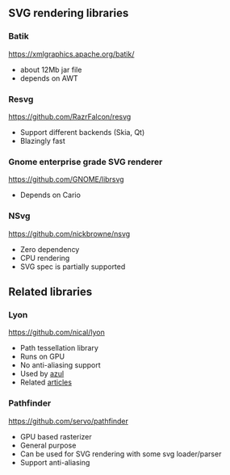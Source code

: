 ## SVG rendering libraries 

### Batik
https://xmlgraphics.apache.org/batik/
* about 12Mb jar file
* depends on AWT

### Resvg
https://github.com/RazrFalcon/resvg
* Support different backends (Skia, Qt)
* Blazingly fast

### Gnome enterprise grade SVG renderer
https://github.com/GNOME/librsvg
* Depends on Cario

### NSvg
https://github.com/nickbrowne/nsvg
* Zero dependency
* CPU rendering
* SVG spec is partially supported

## Related libraries

### Lyon
https://github.com/nical/lyon
* Path tessellation library
* Runs on GPU
* No anti-aliasing support
* Used by [azul](https://github.com/maps4print/azul/blob/master/azul-widgets/svg.rs)
* Related [articles](https://nical.github.io/)

### Pathfinder
https://github.com/servo/pathfinder
* GPU based rasterizer
* General purpose
* Can be used for SVG rendering with some svg loader/parser
* Support anti-aliasing